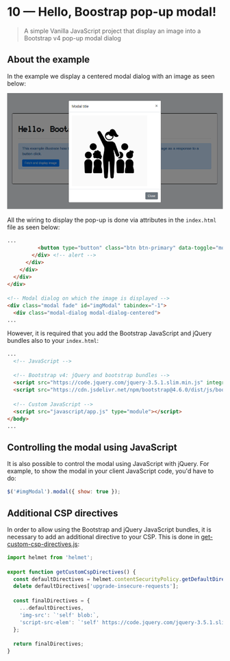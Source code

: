 # 10 &mdash; Hello, Boostrap pop-up modal!
> A simple Vanilla JavaScript project that display an image into a Bootstrap v4 pop-up modal dialog

## About the example

In the example we display a centered modal dialog with an image as seen below:

![Pop-up modal](docs/images/hello_popup_modal.png)

All the wiring to display the pop-up is done via attributes in the `index.html` file as seen below:

```html
...
          <button type="button" class="btn btn-primary" data-toggle="modal" data-target="#imgModal">Fetch and display image</button>
        </div> <!-- alert -->
      </div>
    </div>
  </div>
</div>

<!-- Modal dialog on which the image is displayed -->
<div class="modal fade" id="imgModal" tabindex="-1">
  <div class="modal-dialog modal-dialog-centered">
...
```

However, it is required that you add the Bootstrap JavaScript and jQuery bundles also to your `index.html`:

```html
...
  <!-- JavaScript -->

  <!-- Bootstrap v4: jQuery and bootstrap bundles -->
  <script src="https://code.jquery.com/jquery-3.5.1.slim.min.js" integrity="sha384-DfXdz2htPH0lsSSs5nCTpuj/zy4C+OGpamoFVy38MVBnE+IbbVYUew+OrCXaRkfj" crossorigin="anonymous"></script>
  <script src="https://cdn.jsdelivr.net/npm/bootstrap@4.6.0/dist/js/bootstrap.bundle.min.js" integrity="sha384-Piv4xVNRyMGpqkS2by6br4gNJ7DXjqk09RmUpJ8jgGtD7zP9yug3goQfGII0yAns" crossorigin="anonymous"></script>

  <!-- Custom JavaScript -->
  <script src="javascript/app.js" type="module"></script>
</body>
...
```

## Controlling the modal using JavaScript

It is also possible to control the modal using JavaScript with jQuery. For example, to show the modal in your client JavaScript code, you'd have to do:

```javascript
$('#imgModal').modal({ show: true });
```

## Additional CSP directives

In order to allow using the Bootstrap and jQuery JavaScript bundles, it is necessary to add an additional directive to your CSP. This is done in [get-custom-csp-directives.js](app/src/lib/get-custom-csp-directives.js):

```javascript
import helmet from 'helmet';

export function getCustomCspDirectives() {
  const defaultDirectives = helmet.contentSecurityPolicy.getDefaultDirectives();
  delete defaultDirectives['upgrade-insecure-requests'];

  const finalDirectives = {
    ...defaultDirectives,
    'img-src': `'self' blob:`,
    'script-src-elem': `'self' https://code.jquery.com/jquery-3.5.1.slim.min.js https://cdn.jsdelivr.net/npm/bootstrap@4.6.0/dist/js/bootstrap.bundle.min.js`,
  };

  return finalDirectives;
}
```